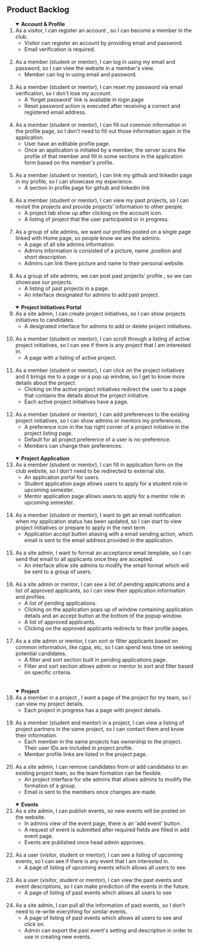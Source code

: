 ## Product Backlog

<ol>
<details open>
<summary><strong>Account & Profile</strong></summary>
    <li>As a visitor, I can register an account , so I can become a member in the club.
    <ul>
        <li>Visitor can register an account by providing email and password.</li>
        <li>Email verification is required.</li>
    </ul>
    <br>
    <li>As a member (student or mentor), I can log in using my email and password, so I can view the website in a member's view.
    <ul>
        <li>Member can log in using email and password.</li>
    </ul>
    </li>
    <br>
    </ul>
    <li>As a member (student or mentor), I can reset my password via email verification, so I don't lose my account.
    <ul>
        <li>A 'forget password' link is available in login page</li>
        <li>Reset password action is executed after receiving a correct and registered email address.</li>
    </ul>
    </li>
    <br>
    <li>As a member (student or mentor), I can fill out common information in the profile page, so I don't need to fill out those information again in the application.
    <ul>
        <li>User have an editable profile page.</li>
        <li>Once an application is initiated by a member, the server scans the profile of that member and fill in some sections in the application form based on the member's profile.</li>
    </ul>
    </li>
    <br>
    <li>As a member (student or mentor), I can link my github and linkedin page in my profile, so I can showcase my experience.
    <ul>
        <li>A section in profile page for github and linkedin link</li>
    </ul>
    </li>
    <br>
    <li>As a member (student or mentor), I can view my past projects, so I can revisit the projects and provide projects' information to other people.
    <ul>
        <li>A project tab show up after clicking on the account icon.</li>
        <li>A listing of project that the user participated or in progress.</li>
    </ul>
    </li>
    <br>
    <li>As a group of site admins, we want our profiles posted on a single page linked with Home page, so people know we are the admins.
    <ul>
        <li>A page of all site admins information.</li>
        <li>Admins information is consisted of a picture, name ,position and short description.</li>
        <li>Admins can link there picture and name to their personal website.</li>
    </ul>
    </li>
    <br>
    <li>As a group of site admins, we can post past projects' profile , so we can showcase our projects.
    <ul>
        <li>A listing of past projects in a page.</li>
        <li>An interface designated for admins to add past project.</li>
    </ul>
    </li>
</details>
<br>
<details open>
<summary><strong>Project Initiatives Portal</strong></summary>
    <li>As a site admin, I can create project initiatives, so I can show projects initiatives to candidates.
    <ul>
        <li>A designated interface for admins to add or delete project initiatives.</li>
    </ul>
    </li>
    <br>
    <li>As a member (student or mentor), I can scroll through a listing of active project initiatives, so I can see if there is any project that I am interested in.
    <ul>
        <li>A page with a listing of active project.</li>
    </ul>
    </li>
    <br>
    <li>As a member (student or mentor), I can click on the project initiatives and it brings me to a page or a pop up window, so I get to know more details about the project.
    <ul>
        <li>Clicking on the active project initiatives redirect the user to a page that contains the details about the project initiative.</li>
        <li>Each active project initiatives have a page.</li>
    </ul>
    </li>
    <br>
    <li>As a member (student or mentor), I can add preferences to the existing project initiatives, so I can show admins or mentors my preferences.
    <ul>
        <li>A preference icon in the top right corner of a project initiative in the project listing page.</li>
        <li>Default for all project preference of a user is no-preference.</li>
        <li>Members can change their preferences.</li>
    </ul>
    </li>
</details>
<br>
<details open>
<summary><strong>Project Application</strong></summary>
    <li>As a member (student or mentor), I can fill in application form on the club website, so I don't need to be redirected to external site.
    <ul>
        <li>An application portal for users.</li>
        <li>Student application page allows users to apply for a student role in upcoming semester.</li>
        <li>Mentor application page allows users to apply for a mentor role in upcoming semester.</li>
    </ul>
    </li>
    <br>
    <li>As a member (student or mentor), I want to get an email notification when my application status has been updated, so I can start to view project initiatives or prepare to apply in the next term.
    <ul>
        <li>Application accept button aliasing with a email sending action, which email is sent to the email address provided in the application.</li>
    </ul>
    </li>
    <br>
    <li>As a site admin, I want to format an acceptance email template, so I can send that email to all applicants once they are accepted.
    <ul>
        <li>An interface allow site admins to modify the email format which will be sent to a group of users.</li>
    </ul>
    </li>
    <br>
    <li>As a site admin or mentor, I can see a list of pending applications and a list of approved applicants, so I can view their application information and profiles.
    <ul>
        <li>A list of pending applications.</li>
        <li>Clicking on the application pops up of window containing application details and an accept button at the bottom of the popup window.</li>
        <li>A list of approved applicants.</li>
        <li>Clicking on the approved applicants redirects to their profile pages.</li>
    </ul>
    </li>
    <br>
    <li>As a a site admin or mentor, I can sort or filter applicants based on common information, like cgpa, etc, so I can spend less time on seeking potential candidates.
    <ul>
        <li>A filter and sort section built in pending applications page.</li>
        <li>Filter and sort section allows admin or mentor to sort and filter based on specific criteria.</li>
    </ul>
    </li>
    <br>
</details>
<br>
<details open>
<summary><strong>Project</strong></summary>
    <li>As a member in a project , I want a page of the project for my team, so I can view my project details.
    <ul>
        <li>Each project in progress has a page with project details.</li>
    </ul>
    </li>
    <br>
    <li>As a member (student and mentor) in a project, I can view a listing of project partners in the same project, so I can contact them and know their information.
    <ul>
        <li>Each member in the same projects has ownership to the project. Their user IDs are included in project profile.</li>
        <li>Member profile links are listed in the project page.</li>
    </ul>
    </li>
    <br>
    <li>As a site admin, I can remove candidates from or add candidates to an existing project team, so the team formation can be flexible.
    <ul>
        <li>An project interface for site admins that allows admins to modify the formation of a group.</li>
        <li>Email is sent to the members once changes are made.</li>
    </ul>
    </li>
</details>
<br>
<details open>
<summary><strong>Events</strong></summary>
    <li>As a site admin, I can publish events, so new events will be posted on the website.
    <ul>
        <li>In admins view of the event page, there is an 'add event' button.</li>
        <li>A request of event is submitted after required fields are filled in add event page.</li>
        <li>Events are published once head admin approves.</li>
    </ul>
    </li>
    <br>
    <li>As a user (visitor, student or mentor), I can see a listing of upcoming events, so I can see if there is any event that I am interested in.
    <ul>
        <li>A page of listing of upcoming events which allows all users to see.</li>
    </ul>
    </li>
    <br>
    <li>As a user (visitor, student or mentor), I can view the past events and event descriptions, so I can make prediction of the events in the future.
    <ul>
        <li>A page of listing of past events which allows all users to see</li>
    </ul>
    </li>
    <br>
    <li>As a site admin, I can pull all the information of past events, so I don't need to re-write everything for similar events.
    <ul>
        <li>A page of listing of past events which allows all users to see and click on.</li>
        <li>Admin can export the past event's setting and description in order to use in creating new events.</li>
    </ul>
    </li>
</details>
<br>
</ol>

